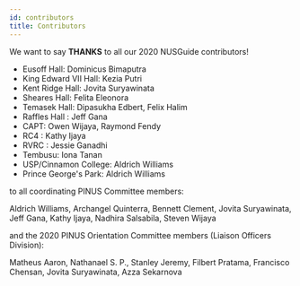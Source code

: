 ```yaml
---
id: contributors
title: Contributors
---
```


We want to say **THANKS** to all our 2020 NUSGuide contributors!

- Eusoff Hall: Dominicus Bimaputra
- King Edward VII Hall: Kezia Putri
- Kent Ridge Hall: Jovita Suryawinata
- Sheares Hall: Felita Eleonora
- Temasek Hall: Dipasukha Edbert, Felix Halim
- Raffles Hall : Jeff Gana
- CAPT: Owen Wijaya, Raymond Fendy
- RC4 : Kathy Ijaya
- RVRC : Jessie Ganadhi
- Tembusu: Iona Tanan
- USP/Cinnamon College: Aldrich Williams
- Prince George's Park: Aldrich Williams

to all coordinating PINUS Committee members:

Aldrich Williams, Archangel Quinterra, Bennett Clement, Jovita Suryawinata, Jeff Gana, Kathy Ijaya, Nadhira Salsabila, Steven Wijaya

and the 2020 PINUS Orientation Committee members (Liaison Officers Division):

Matheus Aaron, Nathanael S. P., Stanley Jeremy, Filbert Pratama, Francisco Chensan, Jovita Suryawinata, Azza Sekarnova
